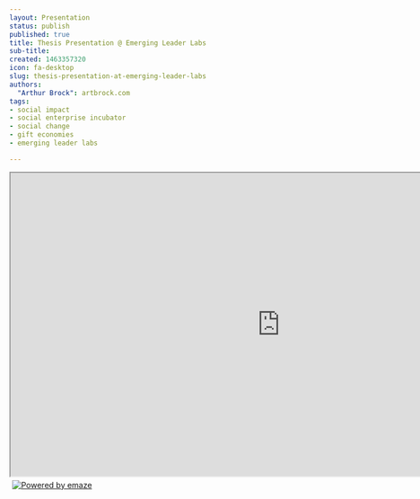 ```yaml
---
layout: Presentation
status: publish
published: true
title: Thesis Presentation @ Emerging Leader Labs
sub-title:
created: 1463357320
icon: fa-desktop
slug: thesis-presentation-at-emerging-leader-labs
authors:
  "Arthur Brock": artbrock.com
tags:
- social impact
- social enterprise incubator
- social change
- gift economies
- emerging leader labs

---
```

<p><iframe allowfullscreen="" height="540px" mozallowfullscreen="" seamless="" src="https://app.emaze.com/@ALWIFZF/Thesis-Presentation_DRAFT_3_30_14" webkitallowfullscreen="" width="960"></iframe><a href="https://www.emaze.com" target="_blank"><img alt="Powered by emaze" src="https://app.emaze.com/css/images/embed.png" style="margin: 5px; border: none;"></a></p><p>
<style type="text/css">
div.block-cumulus { display:none; }</style>
</p>

